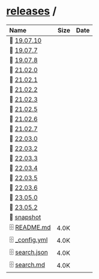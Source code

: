 ---
---

# [releases](/releases/) / 

| Name | Size | Date |
|:---|---:|---|
| 📁 [19.07.10](19.07.10) | | |
| 📁 [19.07.7](19.07.7) | | |
| 📁 [19.07.8](19.07.8) | | |
| 📁 [21.02.0](21.02.0) | | |
| 📁 [21.02.1](21.02.1) | | |
| 📁 [21.02.2](21.02.2) | | |
| 📁 [21.02.3](21.02.3) | | |
| 📁 [21.02.5](21.02.5) | | |
| 📁 [21.02.6](21.02.6) | | |
| 📁 [21.02.7](21.02.7) | | |
| 📁 [22.03.0](22.03.0) | | |
| 📁 [22.03.2](22.03.2) | | |
| 📁 [22.03.3](22.03.3) | | |
| 📁 [22.03.4](22.03.4) | | |
| 📁 [22.03.5](22.03.5) | | |
| 📁 [22.03.6](22.03.6) | | |
| 📁 [23.05.0](23.05.0) | | |
| 📁 [23.05.2](23.05.2) | | |
| 📁 [snapshot](snapshot) | | |
| 🗄️ [README.md](./README.md) | 4.0K | |
| 🗄️ [_config.yml](./_config.yml) | 4.0K | |
| 🗄️ [search.json](./search.json) | 4.0K | |
| 🗄️ [search.md](./search.md) | 4.0K | |

